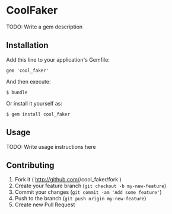 # CoolFaker

TODO: Write a gem description

## Installation

Add this line to your application's Gemfile:

    gem 'cool_faker'

And then execute:

    $ bundle

Or install it yourself as:

    $ gem install cool_faker

## Usage

TODO: Write usage instructions here

## Contributing

1. Fork it ( http://github.com/<my-github-username>/cool_faker/fork )
2. Create your feature branch (`git checkout -b my-new-feature`)
3. Commit your changes (`git commit -am 'Add some feature'`)
4. Push to the branch (`git push origin my-new-feature`)
5. Create new Pull Request
